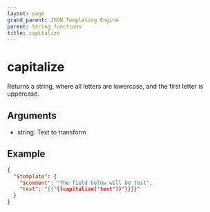 ```yaml
---
layout: page
grand_parent: JSON Templating Engine
parent: String functions
title: capitalize
---
```


# capitalize

Returns a string, where all letters are lowercase, and the first letter is uppercase.

## Arguments

 - string: Text to transform

## Example

```json
{
  "$template": {
    "$comment": "The field below will be Test",
    "test": "{{"{{capitalize('test'))"}}}}"
  }
}
```
